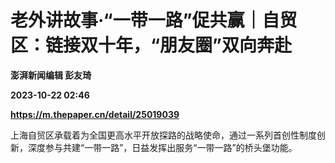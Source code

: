 # 老外讲故事·“一带一路”促共赢｜自贸区：链接双十年，“朋友圈”双向奔赴
**澎湃新闻编辑 彭友琦**

**2023-10-22 02:46**

**https://m.thepaper.cn/detail/25019039**

上海自贸区承载着为全国更高水平开放探路的战略使命，通过一系列首创性制度创新，深度参与共建“一带一路”，日益发挥出服务“一带一路”的桥头堡功能。